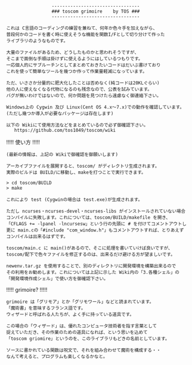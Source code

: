                      ---------------------------------
                     ### toscom grimoire    by TOS ###
                     ---------------------------------

    これは C言語のコーディングの練習を兼ねて、何年か色々手を加えながら、
    普段何かのコードを書く時に使えそうな機能を関数I/Fとして切り分けて作った
    ライブラリのようなものです。
  
    大量のファイルがあるため、どうしたものかと思われそうですが、
    そこまで面倒な手順は掛けずに使えるようにはしているつもりです。
    一応個人的にサブルーチンとしてまとめておきたいコードはだいぶ書けており
    これを使って簡単なツールを幾つか作って作業量軽減になっています。
  
    ただ、いささか分量的に肥大化したことは否めなく(純コードは20KLぐらい)
    他の人に使えなくなる代物になるのも残念なので、公表を試みています。
    バグが無いわけではないので、何か問題を見つけたら遠慮なく御連絡下さい。
    
    Windows上の Cygwin 及び Linux(Cent OS 4.x～7.x)での動作を確認しています。
    (ただし幾つか導入が必要なパッケージは存在します)
    
    以下の Wikiにて使用方法などをまとめているので必ず御確認下さい。
       https://github.com/tos1049/toscom/wiki

!!!!! 使い方 !!!!!

    (最新の情報は、上記の Wikiで御確認を御願いします)

    アーカイブファイルを展開すると、toscom/ がディレクトリ生成されます。
    実際のビルドは BUILD/に移動し、makeを打つことで実行できます。
    
    > cd toscom/BUILD
    > make

    これにより test (Cygwinの場合は test.exe)が生成されます。

    ただし ncurses・ncurses-devel・ncurses-libs がインストールされていない場合
    コンパイルに失敗します。これについては、toscom/BUILD/makefile を開き、
    「CFLAGS += -lpanel -lncursesw」という行の先頭に # を付けてコメントアウトし
    更に main.cの「#include "com_window.h"」もコメントアウトすれば、とりあえず
    コンパイルは出来るはずです。
    
    toscom/main.c に main()があるので、そこに処理を書いていけば良いですが、
    toscom/配下で色々ファイルを修正するのは、出来るだけ避ける方が望ましいです。
    
    newenv.tar.gz を使用することで、別のディレクトリに開発環境を構築出来るので
    その利用をお勧めします。これについては上記に示した Wiki内の「3.各種シェル」の
    「開発環境作成シェル」で使い方を御確認下さい。

!!!!! grimoire? !!!!!

    grimoire は「グリモア」とか「グリモワール」などと読まれています。
    「魔術書」を意味するフランス語です。
    ウィザードと呼ばれる人たちが、よく手に持っている道具です。

    この場合の「ウィザード」は、優れたコンピュータ技術者を指す言葉として
    捉えていただき、その作業のための道具になれば、という思いを込めて
    「toscom griomire」というのを、このライブラリもどきの名前としています。

    ソースに書かれている関数は呪文で、それを組み合わせて魔術を構成する・・
    なんて考えると、プログラムも楽しくなるかなと。

